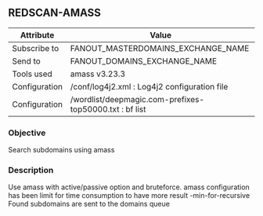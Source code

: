 ## REDSCAN-AMASS

| Attribute     | Value                                                  |
| ------------- | ------------------------------------------------------ |
| Subscribe to  | FANOUT_MASTERDOMAINS_EXCHANGE_NAME                     |
| Send to       | FANOUT_DOMAINS_EXCHANGE_NAME                           |
| Tools used    | amass v3.23.3                                          |
| Configuration | /conf/log4j2.xml : Log4j2 configuration file           |
| Configuration | /wordlist/deepmagic.com-prefixes-top50000.txt : bf list|

### Objective

Search subdomains using amass

### Description
 
Use amass with active/passive option and bruteforce. amass configuration has been limit for time consumption to have more result  -min-for-recursive
 Found subdomains are sent to the domains queue

